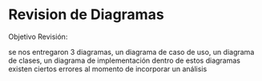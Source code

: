 # Revision de Diagramas

Objetivo Revisión:

se nos entregaron 3 diagramas, un diagrama de caso de uso, un diagrama de clases, un diagrama de implementación dentro de estos diagramas existen ciertos errores al momento de incorporar un análisis

